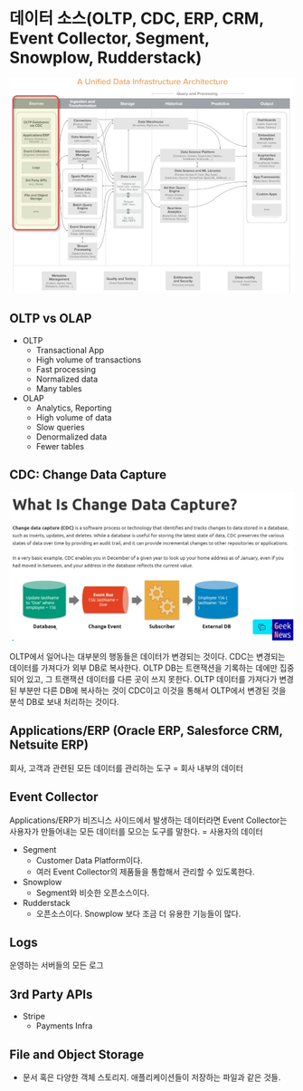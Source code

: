 # 데이터 소스(OLTP, CDC, ERP, CRM, Event Collector, Segment, Snowplow, Rudderstack)

![Unified Data Infrastructure Architecture](./images/image-2.png)

## OLTP vs OLAP

- OLTP
    - Transactional App
    - High volume of transactions
    - Fast processing
    - Normalized data
    - Many tables
- OLAP
    - Analytics, Reporting
    - High volume of data
    - Slow queries
    - Denormalized data
    - Fewer tables

## CDC: Change Data Capture

![CDC](./images/image-3.png)

OLTP에서 일어나는 대부분의 행동들은 데이터가 변경되는 것이다. CDC는 변경되는 데이터를 가져다가 외부 DB로 복사한다.
OLTP DB는 트랜잭션을 기록하는 데에만 집중되어 있고, 그 트랜잭션 데이터를 다른 곳이 쓰지 못한다. OLTP 데이터를 가져다가 변경된 부분만 다른 DB에 복사하는 것이 CDC이고 이것을 통해서 OLTP에서 변경된 것을 분석 DB로 보내 처리하는 것이다.

## Applications/ERP (Oracle ERP, Salesforce CRM, Netsuite ERP)
회사, 고객과 관련된 모든 데이터를 관리하는 도구 = 회사 내부의 데이터

## Event Collector
Applications/ERP가 비즈니스 사이드에서 발생하는 데이터라면 Event Collector는 사용자가 만들어내는 모든 데이터를 모으는 도구를 말한다. = 사용자의 데이터
- Segment
    - Customer Data Platform이다.
    - 여러 Event Collector의 제품들을 통합해서 관리할 수 있도록한다.
- Snowplow
    - Segment와 비슷한 오픈소스이다.
- Rudderstack
    - 오픈소스이다. Snowplow 보다 조금 더 유용한 기능들이 많다.

## Logs
운영하는 서버들의 모든 로그

## 3rd Party APIs
- Stripe
  - Payments Infra

## File and Object Storage
- 문서 혹은 다양한 객체 스토리지. 애플리케이션들이 저장하는 파일과 같은 것들.
